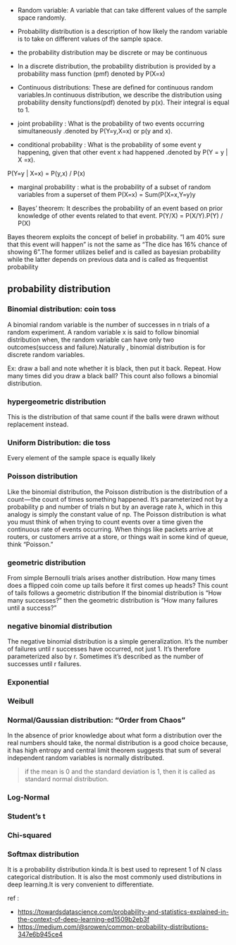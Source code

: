 

* Random variable: A variable that can take different values of the sample space randomly.

* Probability distribution is a description of how likely the random variable is to take on different values of the sample space.

* the probability distribution may be discrete or may be continuous
- In a discrete distribution, the probability distribution is provided by a probability mass function (pmf) denoted by P(X=x)
- Continuous distributions: These are defined for continuous random variables.In continuous distribution, we describe the distribution using probability density functions(pdf) denoted by p(x).
Their integral is equal to 1.

- joint probability : What is the probability of two events occurring simultaneously .denoted by P(Y=y,X=x) or p(y and x).

- conditional probability : What is the probability of some event y happening, given that other event x had happened .denoted by P(Y = y | X =x).

P(Y=y | X=x) = P(y,x) / P(x)


- marginal probability : what is the probability of a subset of random variables from a superset of them 
P(X=x) = Sum(P(X=x,Y=y)y

* Bayes’ theorem: It describes the probability of an event based on prior knowledge of other events related to that event.
P(Y/X) = P(X/Y).P(Y) / P(X)

Bayes theorem exploits the concept of belief in probability. “I am 40% sure that this event will happen” is not the same as “The dice has 16% chance of showing 6”.The former utilizes belief and is called as bayesian probability while the latter depends on previous data and is called as frequentist probability

## probability distribution

### Binomial distribution: coin toss
A binomial random variable is the number of successes in n trials of a random experiment. A random variable x is said to follow binomial distribution when, the random variable can have only two outcomes(success and failure).Naturally , binomial distribution is for discrete random variables. 

Ex: draw a ball and note whether it is black, then put it back. Repeat. How many times did you draw a black ball? This count also follows a binomial distribution.

###  hypergeometric distribution
This is the distribution of that same count if the balls were drawn without replacement instead.

### Uniform Distribution: die toss
Every element of the sample space is equally likely

### Poisson distribution
Like the binomial distribution, the Poisson distribution is the distribution of a count — the count of times something happened. It’s parameterized not by a probability p and number of trials n but by an average rate λ, which in this analogy is simply the constant value of np. The Poisson distribution is what you must think of when trying to count events over a time given the continuous rate of events occurring.
When things like packets arrive at routers, or customers arrive at a store, or things wait in some kind of queue, think “Poisson.”

### geometric distribution
From simple Bernoulli trials arises another distribution. How many times does a flipped coin come up tails before it first comes up heads? This count of tails follows a geometric distribution
If the binomial distribution is “How many successes?” then the geometric distribution is “How many failures until a success?”

###  negative binomial distribution 
The negative binomial distribution is a simple generalization. It’s the number of failures until r successes have occurred, not just 1. It’s therefore parameterized also by r. Sometimes it’s described as the number of successes until r failures. 

### Exponential 

### Weibull

### Normal/Gaussian distribution: “Order from Chaos” 
In the absence of prior knowledge about what form a distribution over the real numbers should take, the normal distribution is a good choice because, 
it has high entropy and central limit theorem suggests that sum of several independent random variables is normally distributed. 

> if the mean is 0 and the standard deviation is 1, then it is called as standard normal distribution.

### Log-Normal
### Student’s t
### Chi-squared

### Softmax distribution
It is a probability distribution kinda.It is best used to represent 1 of N class categorical distribution. It is also the most commonly used distributions in deep learning.It is very convenient to differentiate.

ref : 
- https://towardsdatascience.com/probability-and-statistics-explained-in-the-context-of-deep-learning-ed1509b2eb3f
- https://medium.com/@srowen/common-probability-distributions-347e6b945ce4
